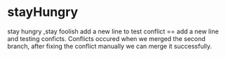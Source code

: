 stayHungry
==========

stay hungry ,stay foolish
add a new line to test conflict ==
add a new line and testing conficts. 
Conflicts occured when we merged the second branch, after fixing the conflict manually
we can merge it successfully.
